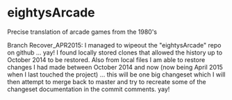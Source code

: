 eightysArcade
=============

Precise translation of arcade games from the 1980's

Branch Recover_APR2015:
I managed to wipeout the "eightysArcade" repo on github ... yay! 
I found locally stored clones that allowed the history up to October 2014 to
be restored. Also from local files I am able to restore changes I had made
between October 2014 and now (now being April 2015 when I last touched the
project) ... this will be one big changeset which I will then attempt to
merge back to master and try to recreate some of the changeset documentation
in the commit comments. yay!
